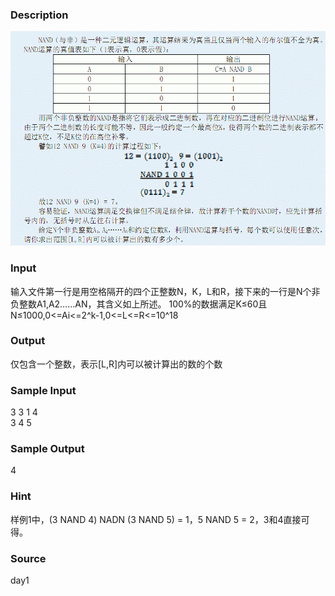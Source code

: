 
### Description
![](/JudgeOnline/upload/201204/aa(3).jpg)
### Input
输入文件第一行是用空格隔开的四个正整数N，K，L和R，接下来的一行是N个非负整数A1,A2……AN，其含义如上所述。 100%的数据满足K≤60且N≤1000,0<=Ai<=2^k-1,0<=L<=R<=10^18
### Output
仅包含一个整数，表示[L,R]内可以被计算出的数的个数
### Sample Input
3  3 1 4                        
3  4 5

### Sample Output
4
### Hint
样例1中，(3 NAND 4) NADN (3 NAND 5) = 1，5 NAND 5 = 2，3和4直接可得。
### Source
day1